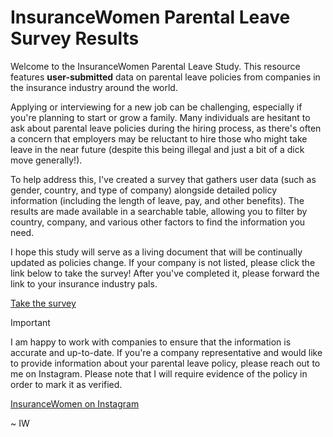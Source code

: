 # InsuranceWomen Parental Leave Survey Results

Welcome to the InsuranceWomen Parental Leave Study. This
resource features **user-submitted** data on parental leave policies
from companies in the insurance industry around the world.

Applying or interviewing for a new job can be challenging,
especially if you're planning to start or grow a family. Many
individuals are hesitant to ask about parental leave policies during
the hiring process, as there's often a concern that employers may be
reluctant to hire those who might take leave in the near future
(despite this being illegal and just a bit of a dick move generally!).

To help address this, I've created a survey that gathers user data
(such as gender, country, and type of company) alongside detailed
policy information (including the length of leave, pay, and other
benefits). The results are made available in a searchable table,
allowing you to filter by country, company, and various other
factors to find the information you need.

I hope this study will serve as a living document that will be
continually updated as policies change. If your company is not
listed, please click the link below to take the survey! After you've
completed it, please forward the link to your insurance industry
pals.

[Take the survey]("https://forms.gle/cXHLYn26WNC9pXks8")

> [!IMPORTANT]
> I am happy to work with companies to ensure that the information is accurate and up-to-date. If you're a company representative and would like to provide information about your parental leave policy, please reach out to me on Instagram. Please note that I will require evidence of the policy in order to mark it as verified.

[InsuranceWomen on Instagram](https://www.instagram.com/insurancewomen/")

~ IW

